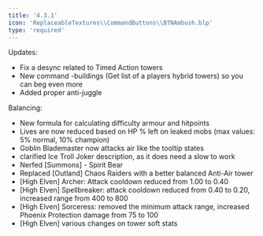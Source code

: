 ```yaml
---
title: '4.3.1'
icon: 'ReplaceableTextures\\CommandButtons\\BTNAmbush.blp'
type: 'required'
---
```

Updates:
 - Fix a desync related to Timed Action towers
 - New command -buildings <colour> (Get list of a players hybrid towers) so you can beg even more
 - Added proper anti-juggle
 
Balancing:
 - New formula for calculating difficulty armour and hitpoints
 - Lives are now reduced based on HP % left on leaked mobs (max values: 5% normal, 10% champion)
 - Goblin Blademaster now attacks air like the tooltip states
 - clarified Ice Troll Joker description, as it does need a slow to work
 - Nerfed [Summons] - Spirit Bear
 - Replaced [Outland] Chaos Raiders with a better balanced Anti-Air tower
 - [High Elven] Archer: Attack cooldown reduced from 1.00 to 0.40
 - [High Elven] Spellbreaker: attack cooldown reduced from 0.40 to 0.20, increased range from 400 to 800
 - [High Elven] Sorceress: removed the minimum attack range, increased Phoenix Protection damage from 75 to 100
 - [High Elven] various changes on tower soft stats
